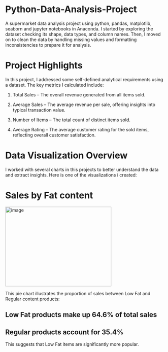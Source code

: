 # Python-Data-Analysis-Project
A supermarket data analysis project using python, pandas, matplotlib, seaborn and jupyter notebooks in Anaconda.
I started by exploring the dataset checking its shape, data types, and column names. Then, I moved on to clean the data by handling missing values and formatting inconsistencies to prepare it for analysis.

# Project Highlights
In this project, I addressed some self-defined analytical requirements using a dataset. The key metrics I calculated include:

1. Total Sales – The overall revenue generated from all items sold.

2. Average Sales – The average revenue per sale, offering insights into typical transaction value.

3. Number of Items – The total count of distinct items sold.

4. Average Rating – The average customer rating for the sold items, reflecting overall customer satisfaction.

# Data Visualization Overview

I worked with several charts in this projects to better understand the data and extract insights.
Here is one of the visualizations i created:
# Sales by Fat content 

<img width="334" height="251" alt="image" src="https://github.com/user-attachments/assets/fe697c5a-d67f-495c-ac4a-8fff3b65617a" />

This pie chart illustrates the proportion of sales between Low Fat and Regular content products:
 ## Low Fat products make up 64.6% of total sales
 ## Regular products account for 35.4%

 This suggests that Low Fat items are significantly more popular.


